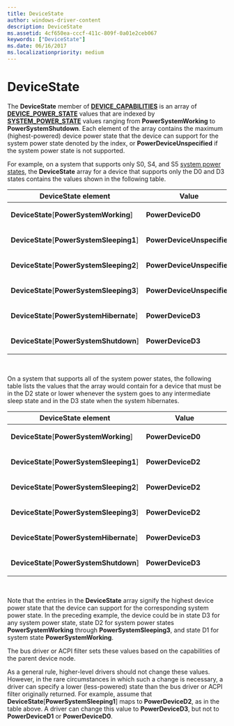 ```yaml
---
title: DeviceState
author: windows-driver-content
description: DeviceState
ms.assetid: 4cf650ea-cccf-411c-809f-0a01e2ceb067
keywords: ["DeviceState"]
ms.date: 06/16/2017
ms.localizationpriority: medium
---
```


# DeviceState





The **DeviceState** member of [**DEVICE\_CAPABILITIES**](https://msdn.microsoft.com/library/windows/hardware/ff543095) is an array of [**DEVICE\_POWER\_STATE**](https://msdn.microsoft.com/library/windows/hardware/ff543160) values that are indexed by [**SYSTEM\_POWER\_STATE**](https://msdn.microsoft.com/library/windows/hardware/ff564565) values ranging from **PowerSystemWorking** to **PowerSystemShutdown**. Each element of the array contains the maximum (highest-powered) device power state that the device can support for the system power state denoted by the index, or **PowerDeviceUnspecified** if the system power state is not supported.

For example, on a system that supports only S0, S4, and S5 [system power states](system-power-states.md), the **DeviceState** array for a device that supports only the D0 and D3 states contains the values shown in the following table.

<table>
<colgroup>
<col width="50%" />
<col width="50%" />
</colgroup>
<thead>
<tr class="header">
<th>DeviceState element</th>
<th>Value</th>
</tr>
</thead>
<tbody>
<tr class="odd">
<td><p><strong>DeviceState</strong>[<strong>PowerSystemWorking</strong>]</p></td>
<td><p><strong>PowerDeviceD0</strong></p></td>
</tr>
<tr class="even">
<td><p><strong>DeviceState</strong>[<strong>PowerSystemSleeping1</strong>]</p></td>
<td><p><strong>PowerDeviceUnspecified</strong></p></td>
</tr>
<tr class="odd">
<td><p><strong>DeviceState</strong>[<strong>PowerSystemSleeping2</strong>]</p></td>
<td><p><strong>PowerDeviceUnspecified</strong></p></td>
</tr>
<tr class="even">
<td><p><strong>DeviceState</strong>[<strong>PowerSystemSleeping3</strong>]</p></td>
<td><p><strong>PowerDeviceUnspecified</strong></p></td>
</tr>
<tr class="odd">
<td><p><strong>DeviceState</strong>[<strong>PowerSystemHibernate</strong>]</p></td>
<td><p><strong>PowerDeviceD3</strong></p></td>
</tr>
<tr class="even">
<td><p><strong>DeviceState</strong>[<strong>PowerSystemShutdown</strong>]</p></td>
<td><p><strong>PowerDeviceD3</strong></p></td>
</tr>
</tbody>
</table>

 

On a system that supports all of the system power states, the following table lists the values that the array would contain for a device that must be in the D2 state or lower whenever the system goes to any intermediate sleep state and in the D3 state when the system hibernates.

<table>
<colgroup>
<col width="50%" />
<col width="50%" />
</colgroup>
<thead>
<tr class="header">
<th>DeviceState element</th>
<th>Value</th>
</tr>
</thead>
<tbody>
<tr class="odd">
<td><p><strong>DeviceState</strong>[<strong>PowerSystemWorking</strong>]</p></td>
<td><p><strong>PowerDeviceD0</strong></p></td>
</tr>
<tr class="even">
<td><p><strong>DeviceState</strong>[<strong>PowerSystemSleeping1</strong>]</p></td>
<td><p><strong>PowerDeviceD2</strong></p></td>
</tr>
<tr class="odd">
<td><p><strong>DeviceState</strong>[<strong>PowerSystemSleeping2</strong>]</p></td>
<td><p><strong>PowerDeviceD2</strong></p></td>
</tr>
<tr class="even">
<td><p><strong>DeviceState</strong>[<strong>PowerSystemSleeping3</strong>]</p></td>
<td><p><strong>PowerDeviceD2</strong></p></td>
</tr>
<tr class="odd">
<td><p><strong>DeviceState</strong>[<strong>PowerSystemHibernate</strong>]</p></td>
<td><p><strong>PowerDeviceD3</strong></p></td>
</tr>
<tr class="even">
<td><p><strong>DeviceState</strong>[<strong>PowerSystemShutdown</strong>]</p></td>
<td><p><strong>PowerDeviceD3</strong></p></td>
</tr>
</tbody>
</table>

 

Note that the entries in the **DeviceState** array signify the highest device power state that the device can support for the corresponding system power state. In the preceding example, the device could be in state D3 for any system power state, state D2 for system power states **PowerSystemWorking** through **PowerSystemSleeping3**, and state D1 for system state **PowerSystemWorking**.

The bus driver or ACPI filter sets these values based on the capabilities of the parent device node.

As a general rule, higher-level drivers should not change these values. However, in the rare circumstances in which such a change is necessary, a driver can specify a lower (less-powered) state than the bus driver or ACPI filter originally returned. For example, assume that **DeviceState**\[**PowerSystemSleeping1**\] maps to **PowerDeviceD2**, as in the table above. A driver can change this value to **PowerDeviceD3**, but not to **PowerDeviceD1** or **PowerDeviceD0**.

 

 




